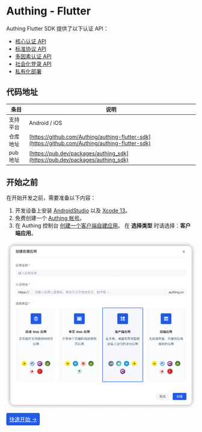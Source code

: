 # Authing - Flutter

<LastUpdated/>

Authing Flutter SDK 提供了以下认证 API：

* [核心认证 API](./authentication/README.md)
* [标准协议 API](./protocol/README.md)
* [多因素认证 API](./mfa/README.md)
* [社会化登录 API](./social/README.md)
* [私有化部署](./onpremise.md)

## 代码地址

| 条目     | 说明                                                         |
| -------- | ------------------------------------------------------------ |
| 支持平台 | Android / iOS                                                 |
| 仓库地址 | [https://github.com/Authing/authing-flutter-sdk](https://github.com/Authing/authing-flutter-sdk) |
| pub 地址 | [https://pub.dev/packages/authing_sdk](https://pub.dev/packages/authing_sdk) |

## 开始之前

在开始开发之前，需要准备以下内容：

1. 开发设备上安装 [AndroidStudio](https://developer.android.google.cn/studio) 以及 [Xcode 13](https://developer.apple.com/xcode/)。
2. 免费创建一个 [Authing 帐号](https://www.authing.cn/)。
3. 在 Authing 控制台 [创建一个客户端自建应用](/guides/app-new/create-app/create-app.md)。
在 **选择类型** 时请选择：**客户端应用**。

  <img src="./images/create_client_application.png" alt="drawing" width="620"/>
<br>

<span style="background-color: #215ae5;a:link:color:#FFF;padding:8px;border-radius: 4px;"><a href="./develop.html" style="color:#FFF;">快速开始 →</a>
</span>

<br>

